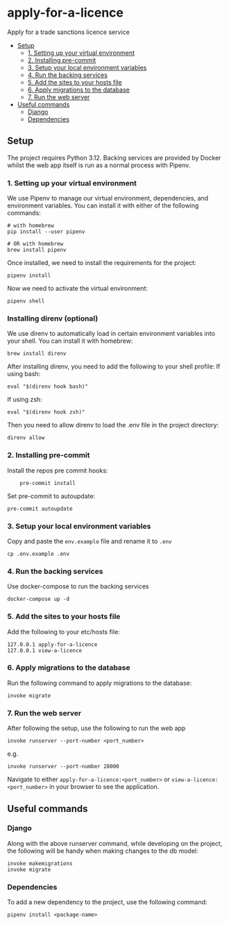 # apply-for-a-licence
Apply for a trade sanctions licence service

* [Setup](#setup)
  + [1. Setting up your virtual environment](#1-setting-up-your-virtual-environment)
  + [2. Installing pre-commit](#2-installing-pre-commit)
  + [3. Setup your local environment variables](#3-setup-your-local-environment-variables)
  + [4. Run the backing services](#4-run-the-backing-services)
  + [5. Add the sites to your hosts file](#5-add-the-sites-to-your-hosts-file)
  + [6. Apply migrations to the database](#6-apply-migrations-to-the-database)
  + [7. Run the web server](#7-run-the-web-server)
* [Useful commands](#useful-commands)
  + [Django](#django)
  + [Dependencies](#dependencies)


## Setup
The project requires Python 3.12. Backing services are provided by Docker whilst the web app itself is run as a normal process with Pipenv.

### 1. Setting up your virtual environment
We use Pipenv to manage our virtual environment, dependencies, and environment variables. You can install it with either of the following commands:
```
# with homebrew
pip install --user pipenv

# OR with homebrew
brew install pipenv
```
Once installed, we need to install the requirements for the project:
```
pipenv install
```
Now we need to activate the virtual environment:
```
pipenv shell
```

### Installing direnv (optional)
We use direnv to automatically load in certain environment variables into your shell. You can install it with homebrew:
```
brew install direnv
```

After installing direnv, you need to add the following to your shell profile:
If using bash:
```
eval "$(direnv hook bash)"
```
If using zsh:
```
eval "$(direnv hook zsh)"
```

Then you need to allow direnv to load the .env file in the project directory:
```
direnv allow
```

### 2. Installing pre-commit
Install the repos pre commit hooks:
```
    pre-commit install
```
Set pre-commit to autoupdate:
```
pre-commit autoupdate
```


### 3. Setup your local environment variables
Copy and paste the `env.example` file and rename it to `.env`
```
cp .env.example .env
```

### 4. Run the backing services
Use docker-compose to run the backing services
```
docker-compose up -d
```

### 5. Add the sites to your hosts file
Add the following to your etc/hosts file:
```
127.0.0.1 apply-for-a-licence
127.0.0.1 view-a-licence
```

### 6. Apply migrations to the database
Run the following command to apply migrations to the database:
```
invoke migrate
```

### 7. Run the web server
After following the setup, use the following to run the web app

```
invoke runserver --port-number <port_number>
```

e.g.
```
invoke runserver --port-number 28000
```

Navigate to either `apply-for-a-licence:<port_number>` or `view-a-licence:<port_number>` in your browser to see the application.

## Useful commands
### Django
Along with the above runserver command, while developing on the project,
the following will be handy when making changes to the db model:
```
invoke makemigrations
invoke migrate
```

### Dependencies
To add a new dependency to the project, use the following command:
```
pipenv install <package-name>
```
